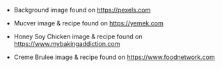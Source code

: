 * Background image found on https://pexels.com

* Mucver image & recipe found on https://yemek.com

* Honey Soy Chicken image & recipe found on https://www.mybakingaddiction.com

* Creme Brulee image & recipe found on https://www.foodnetwork.com
